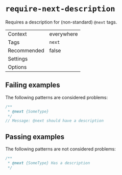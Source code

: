<a name="user-content-require-next-description"></a>
<a name="require-next-description"></a>
# <code>require-next-description</code>

Requires a description for (non-standard) `@next` tags.

|||
|---|---|
|Context|everywhere|
|Tags|`next`|
|Recommended|false|
|Settings||
|Options||

<a name="user-content-require-next-description-failing-examples"></a>
<a name="require-next-description-failing-examples"></a>
## Failing examples

The following patterns are considered problems:

````ts
/**
 * @next {SomeType}
 */
// Message: @next should have a description
````



<a name="user-content-require-next-description-passing-examples"></a>
<a name="require-next-description-passing-examples"></a>
## Passing examples

The following patterns are not considered problems:

````ts
/**
 * @next {SomeType} Has a description
 */
````

